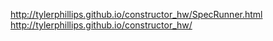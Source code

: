 http://tylerphillips.github.io/constructor_hw/SpecRunner.html
http://tylerphillips.github.io/constructor_hw/
